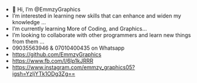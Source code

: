 - 👋 Hi, I’m @EmmzyGraphics
-  I’m interested in learning new skills that can enhance and widen my knowledge ...
-  I’m currently learning More of Coding, and Graphics...
-  I’m looking to collaborate with other programmers and learn new things from them ...
-  09035563946 & 07010400435 on Whatsapp
-  https://github.com/EmmzyGraphics
-  https://www.fb.com/l/6lp1kJRRR
-  https://www.instagram.com/emmzy_graphics05?igsh=YzljYTk1ODg3Zg==
<!---
EmmzyGraphics/EmmzyGraphics is a ✨ special ✨ repository because its `README.md` (this file) appears on your GitHub profile.
You can click the Preview link to take a look at your changes.
--->
